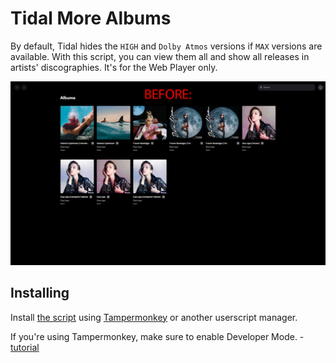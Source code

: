 # Tidal More Albums

By default, Tidal hides the `HIGH` and `Dolby Atmos` versions if `MAX` versions are available. With this script, you can view them all and show all releases in artists' discographies. It's for the Web Player only.

![](before-after.gif)

## Installing

Install [the script](https://github.com/pawllo01/tidal-more-albums/raw/master/tidal-more-albums.user.js) using [Tampermonkey](https://chromewebstore.google.com/detail/tampermonkey/dhdgffkkebhmkfjojejmpbldmpobfkfo) or another userscript manager.

If you're using Tampermonkey, make sure to enable Developer Mode. - [tutorial](https://www.tampermonkey.net/faq.php?locale=en#Q209)
